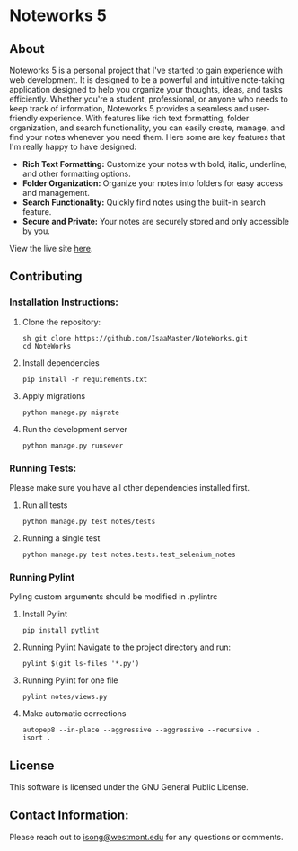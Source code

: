 # Noteworks 5
## About
Noteworks 5 is a personal project that I've started to gain experience with web development. It is designed to be a powerful and intuitive note-taking application designed to help you organize your thoughts, ideas, and tasks efficiently. Whether you're a student, professional, or anyone who needs to keep track of information, Noteworks 5 provides a seamless and user-friendly experience. With features like rich text formatting, folder organization, and search functionality, you can easily create, manage, and find your notes whenever you need them. Here some are key features that I'm really happy to have designed: 
- **Rich Text Formatting:** Customize your notes with bold, italic, underline, and other formatting options.
- **Folder Organization:** Organize your notes into folders for easy access and management.
- **Search Functionality:** Quickly find notes using the built-in search feature.
- **Secure and Private:** Your notes are securely stored and only accessible by you.

View the live site [here](https://noteworks5.herokuapp.com/). 

## Contributing
### Installation Instructions: 
1. Clone the repository:
   ```
   sh git clone https://github.com/IsaaMaster/NoteWorks.git
   cd NoteWorks
2. Install dependencies
   ```
   pip install -r requirements.txt
3. Apply migrations
   ```
   python manage.py migrate
4. Run the development server
   ```
   python manage.py runsever
### Running Tests: 
Please make sure you have all other dependencies installed first. 
1. Run all tests
   ```
   python manage.py test notes/tests
2. Running a single test
   ```
   python manage.py test notes.tests.test_selenium_notes
### Running Pylint
Pyling custom arguments should be modified in .pylintrc
1. Install Pylint
   ```
   pip install pytlint
2. Running Pylint
   Navigate to the project directory and run:
   ```
   pylint $(git ls-files '*.py')
3. Running Pylint for one file
   ```
   pylint notes/views.py
4. Make automatic corrections
   ```
   autopep8 --in-place --aggressive --aggressive --recursive .
   isort .
## License
This software is licensed under the GNU General Public License. 

## Contact Information: 
Please reach out to isong@westmont.edu for any questions or comments. 
